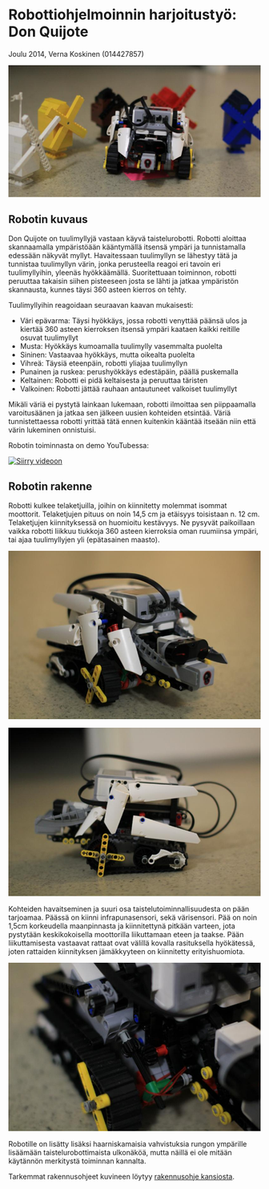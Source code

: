 Robottiohjelmoinnin harjoitustyö: Don Quijote
=============================================

Joulu 2014, Verna Koskinen (014427857)

![Robotti ja tuulimyllyt](/docs/kuvat/yleiskuva.jpg)

Robotin kuvaus
--------------

Don Quijote on tuulimyllyjä vastaan käyvä taistelurobotti. Robotti aloittaa skannaamalla ympäristöään kääntymällä itsensä ympäri ja tunnistamalla edessään näkyvät myllyt. Havaitessaan tuulimyllyn se lähestyy tätä ja tunnistaa tuulimyllyn värin, jonka perusteella reagoi eri tavoin eri tuulimyllyihin, yleenäs hyökkäämällä. Suoritettuaan toiminnon, robotti peruuttaa takaisin siihen pisteeseen josta se lähti ja jatkaa ympäristön skannausta, kunnes täysi 360 asteen kierros on tehty.

Tuulimyllyihin reagoidaan seuraavan kaavan mukaisesti:
- Väri epävarma: Täysi hyökkäys, jossa robotti venyttää päänsä ulos ja kiertää 360 asteen kierroksen itsensä ympäri kaataen kaikki reitille osuvat tuulimyllyt
- Musta: Hyökkäys kumoamalla tuulimylly vasemmalta puolelta
- Sininen: Vastaavaa hyökkäys, mutta oikealta puolelta
- Vihreä: Täysiä eteenpäin, robotti yliajaa tuulimyllyn
- Punainen ja ruskea: perushyökkäys edestäpäin, päällä puskemalla
- Keltainen: Robotti ei pidä keltaisesta ja peruuttaa täristen
- Valkoinen: Robotti jättää rauhaan antautuneet valkoiset tuulimyllyt

Mikäli väriä ei pystytä lainkaan lukemaan, robotti ilmoittaa sen piippaamalla varoitusäänen ja jatkaa sen jälkeen uusien kohteiden etsintää. Väriä tunnistettaessa robotti yrittää tätä ennen kuitenkin kääntää itseään niin että värin lukeminen onnistuisi.

Robotin toiminnasta on demo YouTubessa:

[![Siirry videoon](http://img.youtube.com/vi/TdavbKa0eN8/0.jpg)](http://www.youtube.com/watch?v=TdavbKa0eN8)

Robotin rakenne
---------------

Robotti kulkee telaketjuilla, joihin on kiinnitetty molemmat isommat moottorit. Telaketjujen pituus on noin 14,5 cm ja etäisyys toisistaan n. 12 cm. Telaketjujen kiinnityksessä on huomioitu kestävyys. Ne pysyvät paikoillaan vaikka robotti liikkuu tiukkoja 360 asteen kierroksia oman ruumiinsa ympäri, tai ajaa tuulimyllyjen yli (epätasainen maasto).

![Robotti ja tuulimyllyt](/docs/kuvat/rakenne1.jpg)

![Robotti ja tuulimyllyt](/docs/kuvat/rakenne2.jpg)

Kohteiden havaitseminen ja suuri osa taistelutoiminnallisuudesta on pään tarjoamaa. Päässä on kiinni infrapunasensori, sekä värisensori. Pää on noin 1,5cm korkeudella maanpinnasta ja kiinnitettynä pitkään varteen, jota pystytään keskikokoisella moottorilla liikuttamaan eteen ja taakse. Pään liikuttamisesta vastaavat rattaat ovat välillä kovalla rasituksella hyökätessä, joten rattaiden kiinnityksen jämäkkyyteen on kiinnitetty erityishuomiota.

![Robotti ja tuulimyllyt](/docs/kuvat/rakenne3.jpg)

Robotille on lisätty lisäksi haarniskamaisia vahvistuksia rungon ympärille lisäämään taistelurobottimaista ulkonäköä, mutta näillä ei ole mitään käytännön merkitystä toiminnan kannalta.

Tarkemmat rakennusohjeet kuvineen löytyy [rakennusohje kansiosta](/docs/rakennusohje).
